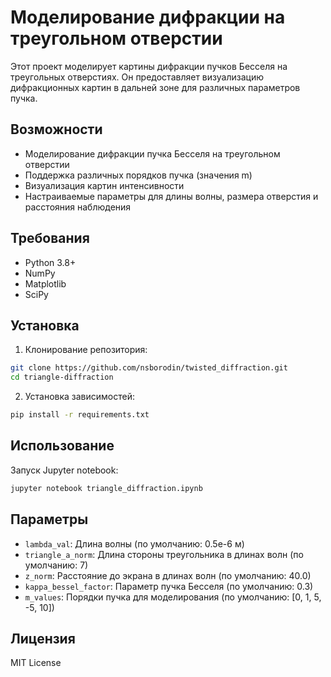 # Моделирование дифракции на треугольном отверстии

Этот проект моделирует картины дифракции пучков Бесселя на треугольных отверстиях. Он предоставляет визуализацию дифракционных картин в дальней зоне для различных параметров пучка.

## Возможности

- Моделирование дифракции пучка Бесселя на треугольном отверстии
- Поддержка различных порядков пучка (значения m)
- Визуализация картин интенсивности
- Настраиваемые параметры для длины волны, размера отверстия и расстояния наблюдения

## Требования

- Python 3.8+
- NumPy
- Matplotlib
- SciPy

## Установка

1. Клонирование репозитория:
```bash
git clone https://github.com/nsborodin/twisted_diffraction.git
cd triangle-diffraction
```

2. Установка зависимостей:
```bash
pip install -r requirements.txt
```

## Использование

Запуск Jupyter notebook:
```bash
jupyter notebook triangle_diffraction.ipynb
```

## Параметры

- `lambda_val`: Длина волны (по умолчанию: 0.5e-6 м)
- `triangle_a_norm`: Длина стороны треугольника в длинах волн (по умолчанию: 7)
- `z_norm`: Расстояние до экрана в длинах волн (по умолчанию: 40.0)
- `kappa_bessel_factor`: Параметр пучка Бесселя (по умолчанию: 0.3)
- `m_values`: Порядки пучка для моделирования (по умолчанию: [0, 1, 5, -5, 10])

## Лицензия

MIT License 
